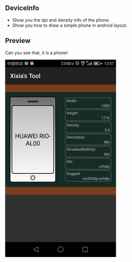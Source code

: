 ## DeviceInfo

- Show you the dpi and density info of the phone.
- Show you how to draw a simple phone in android layout.

## Preview

Can you see that, it is a phone!

![default](https://github.com/zxixia/DeviceInfo/blob/master/_assets/preview.jpg?raw=true)